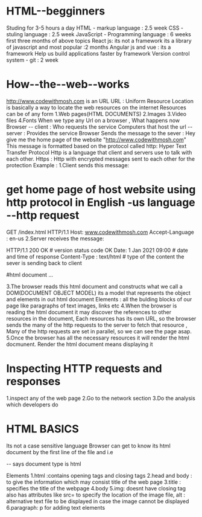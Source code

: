 # HTML--begginners
Studing for 3-5 hours a day
HTML - markup language : 2.5 week
CSS - stuling language : 2.5 week
JavaScript - Programming language : 6 weeks
first three months of above topics
React js: its not a framework its a library of javascript and most popular :2 months
Angular js and vue : its a framework
Help us build applications faster by framework
Version control system - git : 2 week

# How--the--web--works
http://www.codewithmosh.com is an URL
URL : Uniform Resource Location is basically a way to locate the web resources on the internet
Resources can be of any form
1.Web pages(HTML DOCUMENTS)
2.Images 
3.Video files 
4.Fonts
When we type any Url on a browser , What happens now
Browser                     -- client : Who requests the service
Computers that host the url -- server : Provides the service
Browser Sends the message to the sever : Hey give me the home page of the website "http://www.codewithmosh.com"
This message is formatted based on the protocol called http: Hyper Text Transfer Protocol
Http is a language that client and servers use to talk with each other.
Https : Http with encrypted messages sent to each other for the protection 
Example :
1.Client sends this message:
# get home page of host website using http protocol in English -us language --http request
GET /index.html HTTP/1.1 
Host: www.codewithmosh.com
Accept-Language : en-us
2.Server receives the message:

HTTP/1.1 200 OK # version status code OK
Date: 1 Jan 2021 09:00 # date and time of response
Content-Type : text/html # type of the content the sever is sending back to client

<!DOCTYPE HTML> #html document
<html>
  ...
<html>  

3.The browser reads this html document and constructs what we call a DOM(DOCUMENT OBJECT MODEL)
  its a model that represents the object and elements in out html document 
  Elements : all the bulding blocks of our page like paragraphs of text images, links etc
4.When the browser is reading the html document it may discover the references to other resources in the document,
  Each resources has its own URL, so the browser sends the many of the http requests to the server to fetch that resource , Many of the http requests are set in parallel, so we can see the page asap.
5.Once the browser has all the necessary resources it will render the html docmunent.
  Render the html document means displaying it
  
 # Inspecting HTTP requests and responses
  
  1.inspect any of the web page 
  2.Go to the network section 
  3.Do the analysis which developers do
  
  # HTML BASICS
  Its not a case sensitive language
  Browser can get to know its html document by the first line of the file and i.e
  <!DOCTYPE html> -- says document type is html
  
  Elements 
  1.html :contains opening tags and closing tags
  2.head and body : to give the information which may consist title of the web page
  3.title : specifies the title of the webpage
  4.body 
  5.img: doesnt have closing tag also has attributes like src= to specify the location of the image file, alt : alternative text file to be displayed in case the image cannot be displayed
  6.paragraph: p for adding text elements
  
  

  

